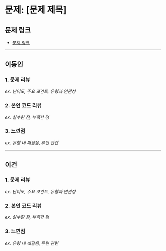 # 문제: [문제 제목]

## 문제 링크
- [문제 링크](#https://www.acmicpc.net/problem/9652)

---

## 이동인

### 1. 문제 리뷰
_ex. 난이도, 주요 포인트, 유형과 연관성_

### 2. 본인 코드 리뷰
_ex. 실수한 점, 부족한 점_


### 3. 느낀점
_ex. 유형 내 깨달음, 루틴 관련_

--- 
## 이건

### 1. 문제 리뷰
_ex. 난이도, 주요 포인트, 유형과 연관성_

### 2. 본인 코드 리뷰
_ex. 실수한 점, 부족한 점_


### 3. 느낀점
_ex. 유형 내 깨달음, 루틴 관련_

